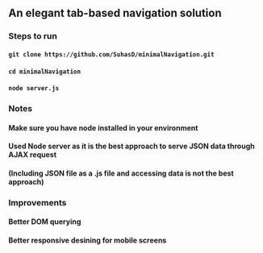 ## An elegant tab-based navigation solution

### Steps to run


#### `git clone https://github.com/SuhasD/minimalNavigation.git`

#### `cd minimalNavigation`

#### `node server.js`


### Notes

#### Make sure you have node installed in your environment
#### Used Node server as it is the best approach to serve JSON data through AJAX request
#### (Including JSON file as a .js file and accessing data is not the best approach)

### Improvements

#### Better DOM querying
#### Better responsive desining for mobile screens
